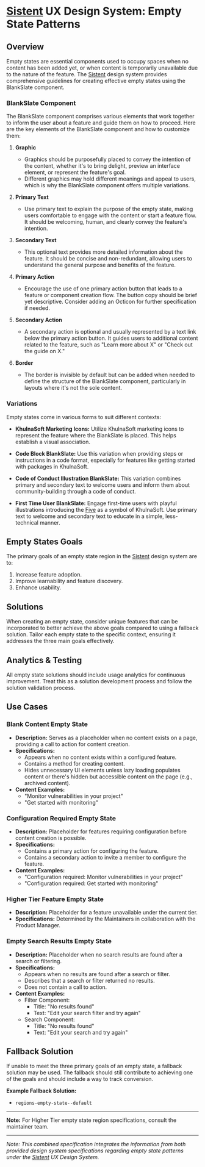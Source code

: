 # [Sistent](https://design.khulnasoft.com) UX Design System: Empty State Patterns

## Overview

Empty states are essential components used to occupy spaces when no content has been added yet, or when content is temporarily unavailable due to the nature of the feature. The [Sistent](https://design.khulnasoft.com) design system provides comprehensive guidelines for creating effective empty states using the BlankSlate component.

### BlankSlate Component

The BlankSlate component comprises various elements that work together to inform the user about a feature and guide them on how to proceed. Here are the key elements of the BlankSlate component and how to customize them:

1. **Graphic**

   - Graphics should be purposefully placed to convey the intention of the content, whether it's to bring delight, preview an interface element, or represent the feature's goal.
   - Different graphics may hold different meanings and appeal to users, which is why the BlankSlate component offers multiple variations.

2. **Primary Text**

   - Use primary text to explain the purpose of the empty state, making users comfortable to engage with the content or start a feature flow. It should be welcoming, human, and clearly convey the feature's intention.

3. **Secondary Text**

   - This optional text provides more detailed information about the feature. It should be concise and non-redundant, allowing users to understand the general purpose and benefits of the feature.

4. **Primary Action**

   - Encourage the use of one primary action button that leads to a feature or component creation flow. The button copy should be brief yet descriptive. Consider adding an Octicon for further specification if needed.

5. **Secondary Action**

   - A secondary action is optional and usually represented by a text link below the primary action button. It guides users to additional content related to the feature, such as "Learn more about X" or "Check out the guide on X."

6. **Border**
   - The border is invisible by default but can be added when needed to define the structure of the BlankSlate component, particularly in layouts where it's not the sole content.

### Variations

Empty states come in various forms to suit different contexts:

- **KhulnaSoft Marketing Icons:** Utilize KhulnaSoft marketing icons to represent the feature where the BlankSlate is placed. This helps establish a visual association.

- **Code Block BlankSlate:** Use this variation when providing steps or instructions in a code format, especially for features like getting started with packages in KhulnaSoft.

- **Code of Conduct Illustration BlankSlate:** This variation combines primary and secondary text to welcome users and inform them about community-building through a code of conduct.

- **First Time User BlankSlate:** Engage first-time users with playful illustrations introducing the [Five](https://khulnasoft.com/brand) as a symbol of KhulnaSoft. Use primary text to welcome and secondary text to educate in a simple, less-technical manner.

## Empty States Goals

The primary goals of an empty state region in the [Sistent](https://design.khulnasoft.com) design system are to:

1. Increase feature adoption.
2. Improve learnability and feature discovery.
3. Enhance usability.

## Solutions

When creating an empty state, consider unique features that can be incorporated to better achieve the above goals compared to using a fallback solution. Tailor each empty state to the specific context, ensuring it addresses the three main goals effectively.

## Analytics & Testing

All empty state solutions should include usage analytics for continuous improvement. Treat this as a solution development process and follow the solution validation process.

## Use Cases

### Blank Content Empty State

- **Description:** Serves as a placeholder when no content exists on a page, providing a call to action for content creation.
- **Specifications:**
  - Appears when no content exists within a configured feature.
  - Contains a method for creating content.
  - Hides unnecessary UI elements unless lazy loading populates content or there's hidden but accessible content on the page (e.g., archived content).
- **Content Examples:**
  - "Monitor vulnerabilities in your project"
  - "Get started with monitoring"

### Configuration Required Empty State

- **Description:** Placeholder for features requiring configuration before content creation is possible.
- **Specifications:**
  - Contains a primary action for configuring the feature.
  - Contains a secondary action to invite a member to configure the feature.
- **Content Examples:**
  - "Configuration required: Monitor vulnerabilities in your project"
  - "Configuration required: Get started with monitoring"

### Higher Tier Feature Empty State

- **Description:** Placeholder for a feature unavailable under the current tier.
- **Specifications:** Determined by the Maintainers in collaboration with the Product Manager.

### Empty Search Results Empty State

- **Description:** Placeholder when no search results are found after a search or filtering.
- **Specifications:**
  - Appears when no results are found after a search or filter.
  - Describes that a search or filter returned no results.
  - Does not contain a call to action.
- **Content Examples:**
  - Filter Component:
    - Title: "No results found"
    - Text: "Edit your search filter and try again"
  - Search Component:
    - Title: "No results found"
    - Text: "Edit your search and try again"

## Fallback Solution

If unable to meet the three primary goals of an empty state, a fallback solution may be used. The fallback should still contribute to achieving one of the goals and should include a way to track conversion.

**Example Fallback Solution:**

- `regions-empty-state--default`

---

**Note:** For Higher Tier empty state region specifications, consult the maintainer team.

---

_Note: This combined specification integrates the information from both provided design system specifications regarding empty state patterns under the [Sistent](https://design.khulnasoft.com) UX Design System._
